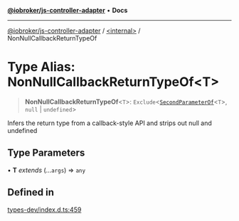 [**@iobroker/js-controller-adapter**](../../README.md) • **Docs**

***

[@iobroker/js-controller-adapter](../../globals.md) / [\<internal\>](../README.md) / NonNullCallbackReturnTypeOf

# Type Alias: NonNullCallbackReturnTypeOf\<T\>

> **NonNullCallbackReturnTypeOf**\<`T`\>: `Exclude`\<[`SecondParameterOf`](SecondParameterOf.md)\<`T`\>, `null` \| `undefined`\>

Infers the return type from a callback-style API and strips out null and undefined

## Type Parameters

• **T** *extends* (...`args`) => `any`

## Defined in

[types-dev/index.d.ts:459](https://github.com/ioBroker/ioBroker.js-controller/blob/3f7dfd7110e5b0031cea7f51684c94438886c7d3/packages/types-dev/index.d.ts#L459)
